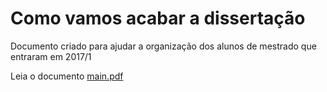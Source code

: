 # Como vamos acabar a dissertação

Documento criado para ajudar a organização dos alunos de mestrado que entraram em 2017/1

Leia o documento [main.pdf](https://github.com/xexeo/Como-vamos-acabar-a-disserta-o-/blob/main/main.pdf)
